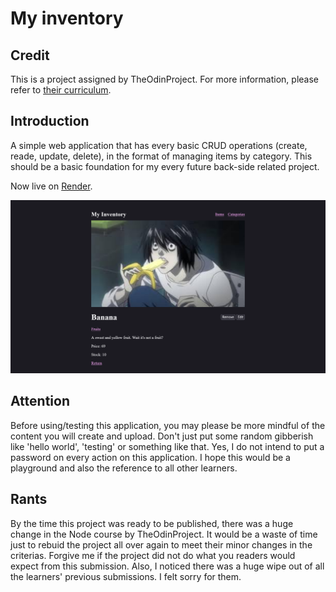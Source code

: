 # My inventory

## Credit

This is a project assigned by TheOdinProject. For more information, please refer to [their curriculum](https://www.theodinproject.com/lessons/node-path-nodejs-inventory-application).

## Introduction

A simple web application that has every basic CRUD operations (create, reade, update, delete), in the format of managing items by category. This should be a basic foundation for my every future back-side related project.

Now live on [Render](https://project-inventory-ds10.onrender.com).

![Screenshot](image.png)

## Attention

Before using/testing this application, you may please be more mindful of the content you will create and upload. Don't just put some random gibberish like 'hello world', 'testing' or something like that. Yes, I do not intend to put a password on every action on this application. I hope this would be a playground and also the reference to all other learners.

## Rants

By the time this project was ready to be published, there was a huge change in the Node course by TheOdinProject. It would be a waste of time just to rebuid the project all over again to meet their minor changes in the criterias. Forgive me if the project did not do what you readers would expect from this submission. Also, I noticed there was a huge wipe out of all the learners' previous submissions. I felt sorry for them.
